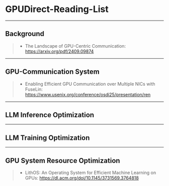# GPUDirect-Reading-List
----
## Background 
> - The Landscape of GPU-Centric Communication: https://arxiv.org/pdf/2409.09874
----
## GPU-Communication System
> - Enabling Efficient GPU Communication over Multiple NICs with FuseLin: https://www.usenix.org/conference/osdi25/presentation/ren

----
## LLM Inference Optimization
----

## LLM Training Optimization
----
## GPU System Resource Optimization
> - LithOS: An Operating System for Efficient Machine Learning on GPUs: https://dl.acm.org/doi/10.1145/3731569.3764818 